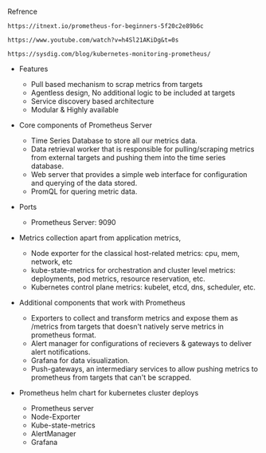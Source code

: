 Refrence
```
https://itnext.io/prometheus-for-beginners-5f20c2e89b6c

https://www.youtube.com/watch?v=h4Sl21AKiDg&t=0s

https://sysdig.com/blog/kubernetes-monitoring-prometheus/

```
- Features
    - Pull based mechanism to scrap metrics from targets
    - Agentless design, No additional logic to be included at targets
    - Service discovery based architecture
    - Modular & Highly available

- Core components of Prometheus Server
    - Time Series Database to store all our metrics data.
    - Data retrieval worker that is responsible for pulling/scraping metrics from external targets and pushing them into the time series database.
    - Web server that provides a simple web interface for configuration and querying of the data stored.
    - PromQL for quering metric data.

- Ports
    - Prometheus Server: 9090

- Metrics collection apart from application metrics,
    - Node exporter for the classical host-related metrics: cpu, mem, network, etc
    - kube-state-metrics for orchestration and cluster level metrics: deployments, pod metrics, resource reservation, etc.
    - Kubernetes control plane metrics: kubelet, etcd, dns, scheduler, etc.

- Additional components that work with Prometheus
    - Exporters to collect and transform metrics and expose them as /metrics from targets that doesn't natively serve metrics in prometheus format.
    - Alert manager for configurations of recievers & gateways to deliver alert notifications.
    - Grafana for data visualization.
    - Push-gateways, an intermediary services to allow pushing metrics to prometheus from targets that can't be scrapped.

- Prometheus helm chart for kubernetes cluster deploys
    - Prometheus server
    - Node-Exporter
    - Kube-state-metrics
    - AlertManager
    - Grafana
